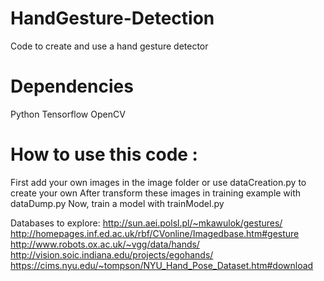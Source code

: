 # HandGesture-Detection
Code to create and use a hand gesture detector

# Dependencies
Python
Tensorflow
OpenCV

# How to use this code :

First add your own images in the image folder or use dataCreation.py to create your own
After transform these images in training example with dataDump.py
Now, train a model with trainModel.py

Databases to explore:
http://sun.aei.polsl.pl/~mkawulok/gestures/
http://homepages.inf.ed.ac.uk/rbf/CVonline/Imagedbase.htm#gesture
http://www.robots.ox.ac.uk/~vgg/data/hands/
http://vision.soic.indiana.edu/projects/egohands/
https://cims.nyu.edu/~tompson/NYU_Hand_Pose_Dataset.htm#download